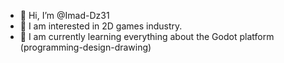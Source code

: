 - 👋 Hi, I’m @Imad-Dz31
- 👀 I am interested in 2D games industry.
- 🌱 I am currently learning everything about the Godot platform (programming-design-drawing)
